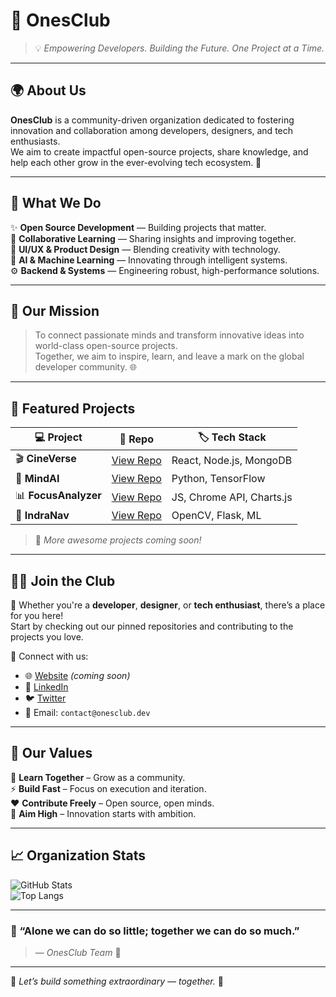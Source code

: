 # 🦁 OnesClub

> 💡 *Empowering Developers. Building the Future. One Project at a Time.*

---

## 🌍 About Us  

**OnesClub** is a community-driven organization dedicated to fostering innovation and collaboration among developers, designers, and tech enthusiasts.  
We aim to create impactful open-source projects, share knowledge, and help each other grow in the ever-evolving tech ecosystem. 🚀  

---

## 🧠 What We Do  

✨ **Open Source Development** — Building projects that matter.  
🧩 **Collaborative Learning** — Sharing insights and improving together.  
🎨 **UI/UX & Product Design** — Blending creativity with technology.  
🧮 **AI & Machine Learning** — Innovating through intelligent systems.  
⚙️ **Backend & Systems** — Engineering robust, high-performance solutions.  

---

## 🌟 Our Mission  

> To connect passionate minds and transform innovative ideas into world-class open-source projects.  
> Together, we aim to inspire, learn, and leave a mark on the global developer community. 🌐  

---

## 🚀 Featured Projects  

| 💻 Project | 🔗 Repo | 🏷️ Tech Stack |
|-------------|-----------|----------------|
| 🎬 **CineVerse** | [View Repo](https://github.com/OnesClub/CineVerse) | React, Node.js, MongoDB |
| 🧠 **MindAI** | [View Repo](https://github.com/OnesClub/MindAI) | Python, TensorFlow |
| 📊 **FocusAnalyzer** | [View Repo](https://github.com/OnesClub/FocusAnalyzer) | JS, Chrome API, Charts.js |
| 🚗 **IndraNav** | [View Repo](https://github.com/OnesClub/IndraNav) | OpenCV, Flask, ML |

> 🧩 *More awesome projects coming soon!*

---

## 🧑‍💻 Join the Club  

👋 Whether you're a **developer**, **designer**, or **tech enthusiast**, there’s a place for you here!  
Start by checking out our pinned repositories and contributing to the projects you love.  

💬 Connect with us:
- 🌐 [Website](#) *(coming soon)*
- 💼 [LinkedIn](https://www.linkedin.com/company/onesclub)
- 🐦 [Twitter](#)
- 💌 Email: `contact@onesclub.dev`

---

## 🫶 Our Values  

🌱 **Learn Together** – Grow as a community.  
⚡ **Build Fast** – Focus on execution and iteration.  
❤️ **Contribute Freely** – Open source, open minds.  
🎯 **Aim High** – Innovation starts with ambition.  

---

## 📈 Organization Stats  

![GitHub Stats](https://github-readme-stats.vercel.app/api?username=OnesClub&show_icons=true&theme=radical&hide_border=true)  
![Top Langs](https://github-readme-stats.vercel.app/api/top-langs/?username=OnesClub&layout=compact&theme=radical&hide_border=true)

---

### 🌟 “Alone we can do so little; together we can do so much.”  
> — *OnesClub Team* 💙  

---

🧭 *Let’s build something extraordinary — together.* 🚀
